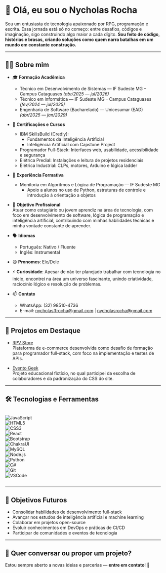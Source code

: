 # 👋 Olá, eu sou o Nycholas Rocha

Sou um entusiasta de tecnologia apaixonado por RPG, programação e escrita. Essa jornada está só no começo: entre desafios, códigos e imaginação, sigo construindo algo maior a cada dígito. **Sou feito de código, histórias e brasas, criando soluções como quem narra batalhas em um mundo em constante construção.**

---

## 👨‍💻 Sobre mim

- 🎓 **Formação Acadêmica**  
  - Técnico em Desenvolvimento de Sistemas — IF Sudeste MG – Campus Cataguases *(abr/2025 — jul/2026)*  
  - Técnico em Informática — IF Sudeste MG – Campus Cataguases *(fev/2024 — jul/2025)*  
  - Engenharia de Software (Bacharelado) — Unicesumar (EAD) *(abr/2025 — jan/2029)*  

- 📜 **Certificações e Cursos**  
  - IBM SkillsBuild (Credly):  
    - Fundamentos da Inteligência Artificial  
    - Inteligência Artificial com Capstone Project  
  - Programador Full-Stack: Interfaces web, usabilidade, acessibilidade e segurança  
  - Elétrica Predial: Instalações e leitura de projetos residenciais  
  - Elétrica Industrial: CLPs, motores, Arduino e lógica ladder  

- 💼 **Experiência Formativa**  
  - Monitoria em Algoritmos e Lógica de Programação — IF Sudeste MG  
    - Apoio a alunos no uso de Python, estruturas de controle e introdução à orientação a objetos  

- 👀 **Objetivo Profissional**  
  Atuar como estagiário ou jovem aprendiz na área de tecnologia, com foco em desenvolvimento de software, lógica de programação e inteligência artificial, contribuindo com minhas habilidades técnicas e minha vontade constante de aprender.

- 🗣️ **Idiomas**  
  - Português: Nativo / Fluente  
  - Inglês: Instrumental  

- 😄 **Pronomes**: Ele/Dele  
- ⚡ **Curiosidade**: Apesar de não ter planejado trabalhar com tecnologia no início, encontrei na área um universo fascinante, unindo criatividade, raciocínio lógico e resolução de problemas.

- 📫 **Contato**  
  - WhatsApp: (32) 98510-4736  
  - E-mail: nycholasffrocha@gmail.com | nycholasrocha@gmail.com  

---

## 🌟 Projetos em Destaque

- [RPV Store](https://github.com/Douglas-Zuqueto/RPV-Store)  
  Plataforma de e-commerce desenvolvida como desafio de formação para programador full-stack, com foco na implementação e testes de APIs.

- [Evento Geek](https://github.com/Douglas-Zuqueto/Evento-Geek)  
  Projeto educacional fictício, no qual participei da escolha de colaboradores e da padronização do CSS do site.

---

## 🛠️ Tecnologias e Ferramentas

<div style="display: flex; flex-wrap: wrap; gap: 10px;">

![JavaScript](https://img.shields.io/badge/-JavaScript-F7DF1E?style=for-the-badge&logo=javascript&logoColor=black)  
![HTML5](https://img.shields.io/badge/-HTML5-E34F26?style=for-the-badge&logo=html5&logoColor=white)  
![CSS3](https://img.shields.io/badge/-CSS3-1572B6?style=for-the-badge&logo=css3&logoColor=white)  
![React](https://img.shields.io/badge/-React-61DAFB?style=for-the-badge&logo=react&logoColor=black)  
![Bootstrap](https://img.shields.io/badge/-Bootstrap-7952B3?style=for-the-badge&logo=bootstrap&logoColor=white)  
![ChakraUI](https://img.shields.io/badge/-Chakra_UI-319795?style=for-the-badge&logo=chakraui&logoColor=white)  
![MySQL](https://img.shields.io/badge/-MySQL-4479A1?style=for-the-badge&logo=mysql&logoColor=white)  
![Node.js](https://img.shields.io/badge/-Node.js-339933?style=for-the-badge&logo=node.js&logoColor=white)  
![Python](https://img.shields.io/badge/-Python-3776AB?style=for-the-badge&logo=python&logoColor=white)  
![C#](https://img.shields.io/badge/-C%23-239120?style=for-the-badge&logo=c-sharp&logoColor=white)  
![Git](https://img.shields.io/badge/-Git-F05032?style=for-the-badge&logo=git&logoColor=white)  
![VSCode](https://img.shields.io/badge/-VS_Code-007ACC?style=for-the-badge&logo=visualstudiocode&logoColor=white)

</div>

---

## 🎯 Objetivos Futuros

- Consolidar habilidades de desenvolvimento full-stack  
- Avançar nos estudos de inteligência artificial e machine learning  
- Colaborar em projetos open-source  
- Evoluir conhecimentos em DevOps e práticas de CI/CD  
- Participar de comunidades e eventos de tecnologia

---

## 🤝 Quer conversar ou propor um projeto?

Estou sempre aberto a novas ideias e parcerias — **entre em contato**! 🚀
